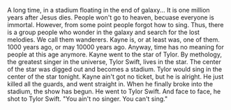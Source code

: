 A long time, in a stadium floating in the end of galaxy...
It is one million years after Jesus dies.
People won't go to heaven, becuase everyone is immortal.
However, from some point people forgot how to sing.
Thus, there is a group people who wonder in the galaxy and search for the lost melodies.
We call them wanderers.
Kayne is, or at least was, one of them.
1000 years ago, or may 10000 years ago. Anyway, time has no meaning for people at this age anymore. 
Kayne went to the star of Tylor.
By methology, the greatest singer in the universe, Tylor Swift, lives in the star.
The center of the star was digged out and becomes a stadium.
Tylor would sing in the center of the star tonight.
Kayne ain't got no ticket, but he is alright.
He just killed all the guards, and went straight in.
When he finally broke into the stadium, the show has begun.
He went to Tylor Swift.
And face to face, he shot to Tylor Swift.
"You ain't no singer. You can't sing."

